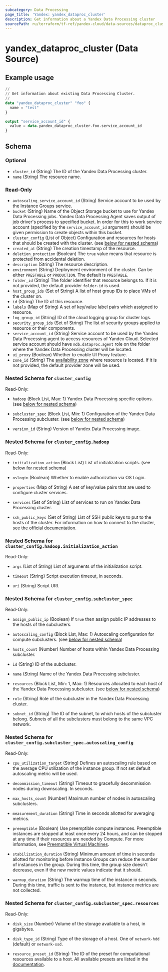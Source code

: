 ```yaml
---
subcategory: Data Processing
page_title: 'Yandex: yandex_dataproc_cluster'
description: Get information about a Yandex Data Processing cluster
sourcePath: ru/terraform/tf-ref/yandex-cloud/data-sources/dataproc_cluster.md
---
```


# yandex_dataproc_cluster (Data Source)



## Example usage

```terraform
//
// Get information about existing Data Processing Cluster.
//
data "yandex_dataproc_cluster" "foo" {
  name = "test"
}

output "service_account_id" {
  value = data.yandex_dataproc_cluster.foo.service_account_id
}
```

<!-- schema generated by tfplugindocs -->
## Schema

### Optional

- `cluster_id` (String) The ID of the Yandex Data Processing cluster.
- `name` (String) The resource name.

### Read-Only

- `autoscaling_service_account_id` (String) Service account to be used by the Instance Groups service.
- `bucket` (String) Name of the Object Storage bucket to use for Yandex Data Processing jobs. Yandex Data Processing Agent saves output of job driver's process to specified bucket. In order for this to work service account (specified by the `service_account_id` argument) should be given permission to create objects within this bucket.
- `cluster_config` (List of Object) Configuration and resources for hosts that should be created with the cluster. (see [below for nested schema](#nestedatt--cluster_config))
- `created_at` (String) The creation timestamp of the resource.
- `deletion_protection` (Boolean) The `true` value means that resource is protected from accidental deletion.
- `description` (String) The resource description.
- `environment` (String) Deployment environment of the cluster. Can be either `PRESTABLE` or `PRODUCTION`. The default is `PRESTABLE`.
- `folder_id` (String) The folder identifier that resource belongs to. If it is not provided, the default provider `folder-id` is used.
- `host_group_ids` (Set of String) A list of host group IDs to place VMs of the cluster on.
- `id` (String) The ID of this resource.
- `labels` (Map of String) A set of key/value label pairs which assigned to resource.
- `log_group_id` (String) ID of the cloud logging group for cluster logs.
- `security_group_ids` (Set of String) The list of security groups applied to resource or their components.
- `service_account_id` (String) Service account to be used by the Yandex Data Processing agent to access resources of Yandex Cloud. Selected service account should have `mdb.dataproc.agent` role on the folder where the Yandex Data Processing cluster will be located.
- `ui_proxy` (Boolean) Whether to enable UI Proxy feature.
- `zone_id` (String) The [availability zone](https://yandex.cloud/docs/overview/concepts/geo-scope) where resource is located. If it is not provided, the default provider zone will be used.

<a id="nestedatt--cluster_config"></a>
### Nested Schema for `cluster_config`

Read-Only:

- `hadoop` (Block List, Max: 1) Yandex Data Processing specific options. (see [below for nested schema](#nestedobjatt--cluster_config--hadoop))

- `subcluster_spec` (Block List, Min: 1) Configuration of the Yandex Data Processing subcluster. (see [below for nested schema](#nestedobjatt--cluster_config--subcluster_spec))

- `version_id` (String) Version of Yandex Data Processing image.


<a id="nestedobjatt--cluster_config--hadoop"></a>
### Nested Schema for `cluster_config.hadoop`

Read-Only:

- `initialization_action` (Block List) List of initialization scripts. (see [below for nested schema](#nestedobjatt--cluster_config--hadoop--initialization_action))

- `oslogin` (Boolean) Whether to enable authorization via OS Login.

- `properties` (Map of String) A set of key/value pairs that are used to configure cluster services.

- `services` (Set of String) List of services to run on Yandex Data Processing cluster.

- `ssh_public_keys` (Set of String) List of SSH public keys to put to the hosts of the cluster. For information on how to connect to the cluster, see [the official documentation](https://yandex.cloud/docs/data-proc/operations/connect).


<a id="nestedobjatt--cluster_config--hadoop--initialization_action"></a>
### Nested Schema for `cluster_config.hadoop.initialization_action`

Read-Only:

- `args` (List of String) List of arguments of the initialization script.

- `timeout` (String) Script execution timeout, in seconds.

- `uri` (String) Script URI.




<a id="nestedobjatt--cluster_config--subcluster_spec"></a>
### Nested Schema for `cluster_config.subcluster_spec`

Read-Only:

- `assign_public_ip` (Boolean) If `true` then assign public IP addresses to the hosts of the subclusters.

- `autoscaling_config` (Block List, Max: 1) Autoscaling configuration for compute subclusters. (see [below for nested schema](#nestedobjatt--cluster_config--subcluster_spec--autoscaling_config))

- `hosts_count` (Number) Number of hosts within Yandex Data Processing subcluster.

- `id` (String) ID of the subcluster.

- `name` (String) Name of the Yandex Data Processing subcluster.

- `resources` (Block List, Min: 1, Max: 1) Resources allocated to each host of the Yandex Data Processing subcluster. (see [below for nested schema](#nestedobjatt--cluster_config--subcluster_spec--resources))

- `role` (String) Role of the subcluster in the Yandex Data Processing cluster.

- `subnet_id` (String) The ID of the subnet, to which hosts of the subcluster belong. Subnets of all the subclusters must belong to the same VPC network.


<a id="nestedobjatt--cluster_config--subcluster_spec--autoscaling_config"></a>
### Nested Schema for `cluster_config.subcluster_spec.autoscaling_config`

Read-Only:

- `cpu_utilization_target` (String) Defines an autoscaling rule based on the average CPU utilization of the instance group. If not set default autoscaling metric will be used.

- `decommission_timeout` (String) Timeout to gracefully decommission nodes during downscaling. In seconds.

- `max_hosts_count` (Number) Maximum number of nodes in autoscaling subclusters.

- `measurement_duration` (String) Time in seconds allotted for averaging metrics.

- `preemptible` (Boolean) Use preemptible compute instances. Preemptible instances are stopped at least once every 24 hours, and can be stopped at any time if their resources are needed by Compute. For more information, see [Preemptible Virtual Machines](https://yandex.cloud/docs/compute/concepts/preemptible-vm).

- `stabilization_duration` (String) Minimum amount of time in seconds allotted for monitoring before Instance Groups can reduce the number of instances in the group. During this time, the group size doesn't decrease, even if the new metric values indicate that it should.

- `warmup_duration` (String) The warmup time of the instance in seconds. During this time, traffic is sent to the instance, but instance metrics are not collected.



<a id="nestedobjatt--cluster_config--subcluster_spec--resources"></a>
### Nested Schema for `cluster_config.subcluster_spec.resources`

Read-Only:

- `disk_size` (Number) Volume of the storage available to a host, in gigabytes.

- `disk_type_id` (String) Type of the storage of a host. One of `network-hdd` (default) or `network-ssd`.

- `resource_preset_id` (String) The ID of the preset for computational resources available to a host. All available presets are listed in the [documentation](https://yandex.cloud/docs/data-proc/concepts/instance-types).

